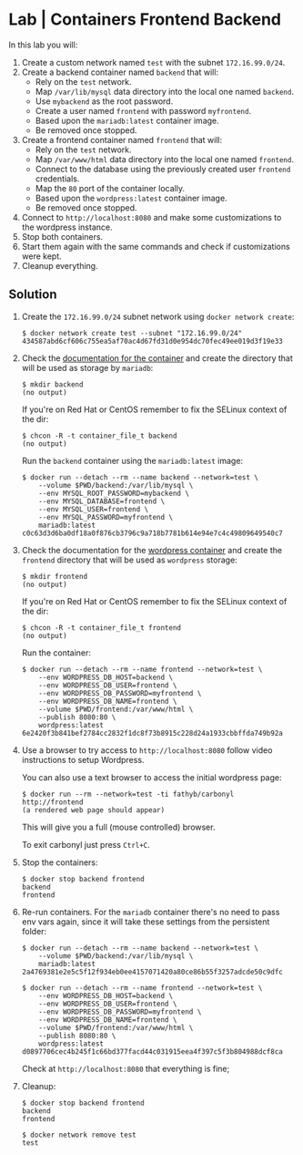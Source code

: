 # Lab | Containers Frontend Backend

In this lab you will:

1. Create a custom network named `test` with the subnet `172.16.99.0/24`.
2. Create a backend container named `backend` that will:
   - Rely on the `test` network.
   - Map `/var/lib/mysql` data directory into the local one named `backend`.
   - Use `mybackend` as the root password.
   - Create a user named `frontend` with password `myfrontend`.
   - Based upon the `mariadb:latest` container image.
   - Be removed once stopped.
3. Create a frontend container named `frontend` that will:
   - Rely on the `test` network.
   - Map `/var/www/html` data directory into the local one named `frontend`.
   - Connect to the database using the previously created user `frontend`
     credentials.
   - Map the `80` port of the container locally.
   - Based upon the `wordpress:latest` container image.
   - Be removed once stopped.
4. Connect to `http://localhost:8080` and make some customizations to the
   wordpress instance.
5. Stop both containers.
6. Start them again with the same commands and check if customizations were
   kept.
7. Cleanup everything.

## Solution

1. Create the `172.16.99.0/24` subnet network using `docker network create`:

   ```console
   $ docker network create test --subnet "172.16.99.0/24"
   434587abd6cf606c755ea5af70ac4d67fd31d0e954dc70fec49ee019d3f19e33
   ```

2. Check the [documentation for the container](https://hub.docker.com/_/mariadb/)
   and create the directory that will be used as storage by `mariadb`:

   ```console
   $ mkdir backend
   (no output)
   ```

   If you're on Red Hat or CentOS remember to fix the SELinux context of the
   dir:

   ```console
   $ chcon -R -t container_file_t backend
   (no output)
   ```

   Run the `backend` container using the `mariadb:latest` image:

   ```console
   $ docker run --detach --rm --name backend --network=test \
       --volume $PWD/backend:/var/lib/mysql \
       --env MYSQL_ROOT_PASSWORD=mybackend \
       --env MYSQL_DATABASE=frontend \
       --env MYSQL_USER=frontend \
       --env MYSQL_PASSWORD=myfrontend \
       mariadb:latest
   c0c63d3d6ba0df18a0f876cb3796c9a718b7781b614e94e7c4c49809649540c7
   ```

3. Check the documentation for the [wordpress container](https://hub.docker.com/_/wordpress/)
   and create the `frontend` directory that will be used as `wordpress` storage:

   ```console
   $ mkdir frontend
   (no output)
   ```

   If you're on Red Hat or CentOS remember to fix the SELinux context of the
   dir:

   ```console
   $ chcon -R -t container_file_t frontend
   (no output)
   ```

   Run the container:

   ```console
   $ docker run --detach --rm --name frontend --network=test \
       --env WORDPRESS_DB_HOST=backend \
       --env WORDPRESS_DB_USER=frontend \
       --env WORDPRESS_DB_PASSWORD=myfrontend \
       --env WORDPRESS_DB_NAME=frontend \
       --volume $PWD/frontend:/var/www/html \
       --publish 8080:80 \
       wordpress:latest
   6e2420f3b841bef2784cc2832f1dc8f73b8915c228d24a1933cbbffda749b92a
   ```

4. Use a browser to try access to `http://localhost:8080` follow video
   instructions to setup Wordpress.

   You can also use a text browser to access the initial wordpress page:

   ```console
   $ docker run --rm --network=test -ti fathyb/carbonyl http://frontend
   (a rendered web page should appear)
   ```

   This will give you a full (mouse controlled) browser.

   To exit carbonyl just press `Ctrl+C`.

5. Stop the containers:

   ```console
   $ docker stop backend frontend
   backend
   frontend
   ```

6. Re-run containers. For the `mariadb` container there's no need to pass env
   vars again, since it will take these settings from the persistent folder:

   ```console
   $ docker run --detach --rm --name backend --network=test \
       --volume $PWD/backend:/var/lib/mysql \
       mariadb:latest
   2a4769381e2e5c5f12f934eb0ee4157071420a80ce86b55f3257adcde50c9dfc

   $ docker run --detach --rm --name frontend --network=test \
       --env WORDPRESS_DB_HOST=backend \
       --env WORDPRESS_DB_USER=frontend \
       --env WORDPRESS_DB_PASSWORD=myfrontend \
       --env WORDPRESS_DB_NAME=frontend \
       --volume $PWD/frontend:/var/www/html \
       --publish 8080:80 \
       wordpress:latest
   d0897706cec4b245f1c66bd377facd44c031915eea4f397c5f3b804988dcf8ca
   ```

   Check at `http://localhost:8080` that everything is fine;

7. Cleanup:

   ```console
   $ docker stop backend frontend
   backend
   frontend

   $ docker network remove test
   test
   ```
